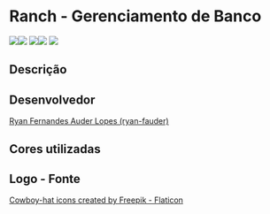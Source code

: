 # Ranch - Gerenciamento de Banco
<img src="https://img.shields.io/badge/Vue.JS-000?style=for-the-badge&logo=vue.js&logoColor=white%22" /><img src="https://img.shields.io/badge/MY%20SQL-4479A1?style=for-the-badge&logo=mysql&logoColor=ffffff" /> <img src="https://img.shields.io/badge/SEQUELIZE-52B0E7?style=for-the-badge&logo=sequelize&logoColor=ffffff&%22)" /><img src="https://img.shields.io/badge/BOOTSTRAP-7952B3?style=for-the-badge&logo=bootstrap&logoColor=ffffff" />
<img src="https://img.shields.io/badge/-TOPICS--SEQUELIZE%20----%20BOOTSTRAP%20----%20DATABASE--MANAGEMENT%20----%20API%20REST-blue?style=for-the-badge&logo=acclaim" />

## Descrição

## Desenvolvedor

<a href="https://github.com/ryan-fauder">Ryan Fernandes Auder Lopes (ryan-fauder)</a>


## Cores utilizadas



## Logo - Fonte

<a href="https://www.flaticon.com/free-icons/cowboy-hat" title="cowboy-hat icons">Cowboy-hat icons created by Freepik - Flaticon</a>

